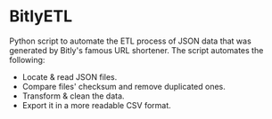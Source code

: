 # BitlyETL
Python script to automate the ETL process of JSON data that was generated by Bitly's famous URL shortener. The script automates the following:

- Locate & read JSON files.
- Compare files' checksum and remove duplicated ones.
- Transform & clean the data.
- Export it in a more readable CSV format.
